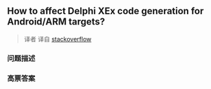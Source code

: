 ## How to affect Delphi XEx code generation for Android/ARM targets?

> 译者 译自 [stackoverflow](http://stackoverflow.com/questions/27946387/how-to-affect-delphi-xex-code-generation-for-android-arm-targets) 

### 问题描述 

### 高票答案 


